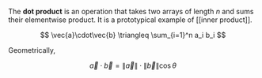 The **dot product** is an operation that takes two arrays of length $n$ and sums their elementwise product. It is a prototypical example of [[inner product]].

$$
\vec{a}\cdot\vec{b} \triangleq \sum_{i=1}^n a_i b_i
$$

Geometrically,

$$
\vec{a}\cdot\vec{b} = \lVert \vec{a} \rVert \cdot \lVert \vec{b} \rVert \cos\theta
$$